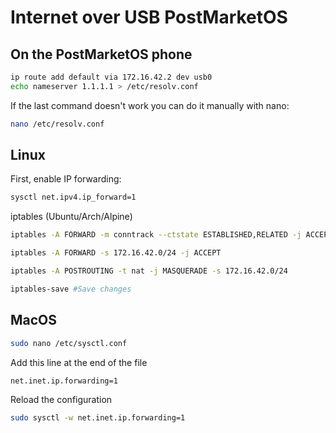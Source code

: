 # Internet over USB PostMarketOS
## On the PostMarketOS phone
```bash
ip route add default via 172.16.42.2 dev usb0
echo nameserver 1.1.1.1 > /etc/resolv.conf
```

If the last command doesn't work you can do it manually with nano:
```bash
nano /etc/resolv.conf
```

## Linux
First, enable IP forwarding:
```bash
sysctl net.ipv4.ip_forward=1
```
iptables (Ubuntu/Arch/Alpine)
```bash
iptables -A FORWARD -m conntrack --ctstate ESTABLISHED,RELATED -j ACCEPT

iptables -A FORWARD -s 172.16.42.0/24 -j ACCEPT

iptables -A POSTROUTING -t nat -j MASQUERADE -s 172.16.42.0/24

iptables-save #Save changes
```
## MacOS
```bash
sudo nano /etc/sysctl.conf
```

Add this line at the end of the file

```bash
net.inet.ip.forwarding=1
```

Reload the configuration
```bash
sudo sysctl -w net.inet.ip.forwarding=1
```

